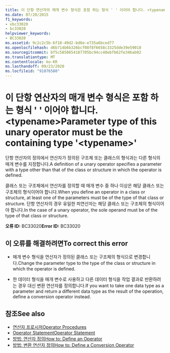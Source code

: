 ```yaml
---
title: 이 단항 연산자의 매개 변수 형식은 포함 하는 형식 ' ' 이어야 합니다. <typename>
ms.date: 07/20/2015
f1_keywords:
- vbc33020
- bc33020
helpviewer_keywords:
- BC33020
ms.assetid: 9c2c2c5b-6f18-49d2-bd6e-e735a6bced77
ms.openlocfilehash: d6b714b6b326bcf08f8f6658c3325dde39e59018
ms.sourcegitcommit: bf5c5850654187705bc94cc40ebfb62fe346ab02
ms.translationtype: MT
ms.contentlocale: ko-KR
ms.lasthandoff: 09/23/2020
ms.locfileid: "91076580"
---
```

# <a name="parameter-type-of-this-unary-operator-must-be-the-containing-type-typename"></a><span data-ttu-id="cca78-102">이 단항 연산자의 매개 변수 형식은 포함 하는 형식 ' ' 이어야 합니다. \<typename></span><span class="sxs-lookup"><span data-stu-id="cca78-102">Parameter type of this unary operator must be the containing type '\<typename>'</span></span>

<span data-ttu-id="cca78-103">단항 연산자의 정의에서 연산자가 정의된 구조체 또는 클래스의 형식과는 다른 형식의 매개 변수를 지정합니다.</span><span class="sxs-lookup"><span data-stu-id="cca78-103">A definition of a unary operator specifies a parameter with a type other than that of the class or structure in which the operator is defined.</span></span>  
  
 <span data-ttu-id="cca78-104">클래스 또는 구조체에서 연산자를 정의할 때 매개 변수 중 하나 이상은 해당 클래스 또는 구조체의 형식이어야 합니다.</span><span class="sxs-lookup"><span data-stu-id="cca78-104">When you define an operator in a class or structure, at least one of the parameters must be of the type of that class or structure.</span></span> <span data-ttu-id="cca78-105">단항 연산자의 경우 유일한 피연산자는 해당 클래스 또는 구조체의 형식이어야 합니다.</span><span class="sxs-lookup"><span data-stu-id="cca78-105">In the case of a unary operator, the sole operand must be of the type of that class or structure.</span></span>  
  
 <span data-ttu-id="cca78-106">**오류 ID:** BC33020</span><span class="sxs-lookup"><span data-stu-id="cca78-106">**Error ID:** BC33020</span></span>  
  
## <a name="to-correct-this-error"></a><span data-ttu-id="cca78-107">이 오류를 해결하려면</span><span class="sxs-lookup"><span data-stu-id="cca78-107">To correct this error</span></span>  
  
- <span data-ttu-id="cca78-108">매개 변수 형식을 연산자가 정의된 클래스 또는 구조체의 형식으로 변경합니다.</span><span class="sxs-lookup"><span data-stu-id="cca78-108">Change the parameter type to the type of the class or structure in which the operator is defined.</span></span>  
  
- <span data-ttu-id="cca78-109">한 데이터 형식을 매개 변수로 사용하고 다른 데이터 형식을 작업 결과로 반환하려는 경우 대신 변환 연산자를 정의합니다.</span><span class="sxs-lookup"><span data-stu-id="cca78-109">If you want to take one data type as a parameter and return a different data type as the result of the operation, define a conversion operator instead.</span></span>  
  
## <a name="see-also"></a><span data-ttu-id="cca78-110">참조</span><span class="sxs-lookup"><span data-stu-id="cca78-110">See also</span></span>

- [<span data-ttu-id="cca78-111">연산자 프로시저</span><span class="sxs-lookup"><span data-stu-id="cca78-111">Operator Procedures</span></span>](../programming-guide/language-features/procedures/operator-procedures.md)
- [<span data-ttu-id="cca78-112">Operator Statement</span><span class="sxs-lookup"><span data-stu-id="cca78-112">Operator Statement</span></span>](../language-reference/statements/operator-statement.md)
- [<span data-ttu-id="cca78-113">방법: 연산자 정의</span><span class="sxs-lookup"><span data-stu-id="cca78-113">How to: Define an Operator</span></span>](../programming-guide/language-features/procedures/how-to-define-an-operator.md)
- [<span data-ttu-id="cca78-114">방법: 변환 연산자 정의</span><span class="sxs-lookup"><span data-stu-id="cca78-114">How to: Define a Conversion Operator</span></span>](../programming-guide/language-features/procedures/how-to-define-a-conversion-operator.md)

